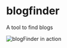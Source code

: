 # blogfinder
A tool to find blogs

![blogFinder in action](https://raw.githubusercontent.com/whiteseagull/blogfinder/assets/blogFinder.png)
